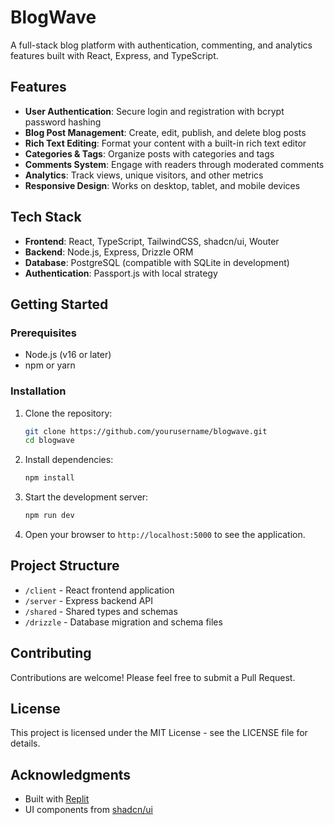 # BlogWave

A full-stack blog platform with authentication, commenting, and analytics features built with React, Express, and TypeScript.

## Features

- **User Authentication**: Secure login and registration with bcrypt password hashing
- **Blog Post Management**: Create, edit, publish, and delete blog posts
- **Rich Text Editing**: Format your content with a built-in rich text editor
- **Categories & Tags**: Organize posts with categories and tags
- **Comments System**: Engage with readers through moderated comments
- **Analytics**: Track views, unique visitors, and other metrics
- **Responsive Design**: Works on desktop, tablet, and mobile devices

## Tech Stack

- **Frontend**: React, TypeScript, TailwindCSS, shadcn/ui, Wouter
- **Backend**: Node.js, Express, Drizzle ORM
- **Database**: PostgreSQL (compatible with SQLite in development)
- **Authentication**: Passport.js with local strategy

## Getting Started

### Prerequisites

- Node.js (v16 or later)
- npm or yarn

### Installation

1. Clone the repository:
   ```bash
   git clone https://github.com/yourusername/blogwave.git
   cd blogwave
   ```

2. Install dependencies:
   ```bash
   npm install
   ```

3. Start the development server:
   ```bash
   npm run dev
   ```

4. Open your browser to `http://localhost:5000` to see the application.

## Project Structure

- `/client` - React frontend application
- `/server` - Express backend API
- `/shared` - Shared types and schemas
- `/drizzle` - Database migration and schema files

## Contributing

Contributions are welcome! Please feel free to submit a Pull Request.

## License

This project is licensed under the MIT License - see the LICENSE file for details.

## Acknowledgments

- Built with [Replit](https://replit.com)
- UI components from [shadcn/ui](https://ui.shadcn.com)